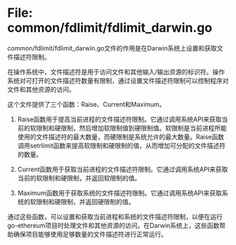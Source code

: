 # File: common/fdlimit/fdlimit_darwin.go

common/fdlimit/fdlimit_darwin.go文件的作用是在Darwin系统上设置和获取文件描述符限制。

在操作系统中，文件描述符是用于访问文件和其他输入/输出资源的标识符。操作系统对可打开的文件描述符数量有限制，通过设置文件描述符限制可以控制程序对文件和其他资源的访问。

这个文件提供了三个函数：Raise、Current和Maximum。

1. Raise函数用于提高当前进程的文件描述符限制。它通过调用系统API来获取当前的软限制和硬限制，然后增加软限制值到硬限制值。软限制是当前进程所能使用的文件描述符的最大数量，而硬限制是系统允许的最大数量。Raise函数调用setrlimit函数来提高软限制和硬限制的值，从而增加可分配的文件描述符的数量。

2. Current函数用于获取当前进程的文件描述符限制。它通过调用系统API来获取当前的软限制和硬限制，并返回软限制的值。

3. Maximum函数用于获取系统的文件描述符限制。它通过调用系统API来获取系统的软限制和硬限制，并返回硬限制的值。

通过这些函数，可以设置和获取当前进程和系统的文件描述符限制，以便在运行go-ethereum项目时处理文件和其他资源的访问。在Darwin系统上，这些函数帮助确保项目能够使用足够数量的文件描述符进行正常运行。

